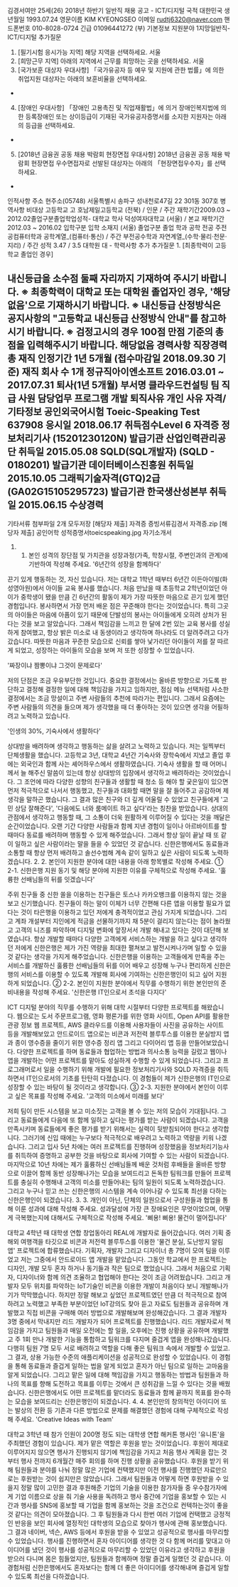 김경서여만 25세(26)
2018년 하반기 일반직 채용 공고 - ICT/디지털
국적	대한민국	생년월일	1993.07.24
영문이름	KIM KYEONGSEO	이메일	rudtj6320@naver.com
핸드폰번호	010-8028-0724	긴급	01096441272 (부)
기본정보
지원분야
1지망일반직-ICT/디지털
추가질문
1. [필기시험 응시가능 지역]
해당 지역을 선택하세요.
서울
2. [희망근무 지역]
아래의 지역에서 근무를 희망하는 곳을 선택하세요.
서울
3. [국가보훈 대상자 우대사항]
「국가유공자 등 예우 및 지원에 관한 법률」에 의한 취업지원 대상자는 아래의 보훈비율을 선택하세요.
-
4. [장애인 우대사항]
「장애인 고용촉진 및 직업재활법」에 의거 장애인복지법에 의한 등록장애인 또는 상이등급이 기재된 국가유공자증명서를 소지한 지원자는 아래의 등급을 선택하세요.
-
5. [2018년 금융권 공동 채용 박람회 현장면접 우대사항]
2018년 금융권 공동 채용 박람회 현장면접 우수면접자로 선발된 대상자는 아래의 「현장면접우수자」를 선택하세요.
-
인적사항
주소
현주소(05748) 서울특별시 송파구 성내천로47길 22 301동 307호
병역사항
비대상
고등학교
고 호남제일고등학교 (전북) / 인문 / 주간
재학기간2009.03 ~ 2012.02졸업구분졸업학업성적-
대학교
학사 덕성여자대학교 (서울) / 본교
재학기간	2012.03 ~ 2016.02	입학구분	입학	소재지	(서울)	졸업구분	졸업
학과
공학
전공
주전공컴퓨터학과 공학계열_(컴퓨터·통신) / 주간
부전공수학과 자연계열_(수학·물리·천문·지리) / 주간
성적
3.47 / 3.5
대학원
대 -
학력사항 추가
추가질문
1.
[최종학력이 고등학교 졸업인 경우]

내신등급을 소수점 둘째 자리까지 기재하여 주시기 바랍니다.
※ 최종학력이 대학교 또는 대학원 졸업자인 경우, '해당없음'으로 기재하시기 바랍니다.
※ 내신등급 산정방식은 공지사항의 "고등학교 내신등급 산정방식 안내"를 참고하시기 바랍니다.
※ 검정고시의 경우 100점 만점 기준의 총점을 입력해주시기 바랍니다.
해당없음
경력사항
직장경력
총 재직 인정기간	1년 5개월 (접수마감일 2018.09.30 기준)	재직 회사 수 	1개
정규직아이엔소프트
2016.03.01 ~ 2017.07.31 퇴사(1년 5개월)
부서명	클라우드컨설팅 팀	직급	사원	담당업무	프로그램 개발
퇴직사유	개인 사유
자격/기타정보
공인외국어시험
Toeic-Speaking Test	637908 응시일	2018.06.17	취득점수Level 6
자격증
정보처리기사
(15201230120N)
발급기관
산업인력관리공단
취득일
2015.05.08
SQLD(SQL개발자)
(SQLD - 0180201)
발급기관
데이터베이스진흥원
취득일
2015.10.05
그래픽기술자격(GTQ)2급
(GA02G15105295723)
발급기관
한국생산성본부
취득일
2015.06.15
수상경력
-
기타서류
첨부파일 2개 모두저장
[해당자 제출] 자격증 증빙서류김경서 자격증.zip [해당자 제출] 공인어학 성적증명서toeicspeaking.jpg
자기소개서
1. 1. 본인 성격의 장단점 및 가치관을 성장과정(가족, 학창시절, 주변인과의 관계)에 기반하여 작성해 주세요.
'6년간의 성장을 함께하다'

끈기 있게 행동하는 것, 자신 있습니다.
저는 대학교 1학년 때부터 6년간 이든아이빌(화성영아원)에서 아이들 교육 봉사를 했습니다. 처음 만났을 때 초등학교 2학년이었던 아이가 중학생이 됐을 만큼 긴 6년간의 활동이 제가 가장 따뜻한 마음으로 끈기 있게 했던 경험입니다.
봉사하면서 가장 먼저 배운 점은 꾸준해야 한다는 것이었습니다. 특히 그곳의 아이들은 마음에 아픔이 있기 때문에 단발성의 봉사는 아이들에게 오히려 상처가 된다는 것을 보고 알았습니다. 그래서 책임감을 느끼고 한 달에 2번 있는 교육 봉사를 성실하게 참여했고, 항상 밝은 미소로 내 동생이라고 생각하며 하나라도 더 알려주려고 다가갔습니다.
따뜻한 마음과 꾸준한 모습으로 신뢰를 쌓아 낯가리던 아이들이 저를 잘 따르게 되었고, 성장하는 아이들의 모습을 보며 저 또한 성장할 수 있었습니다.

'짜장이냐 짬뽕이냐 그것이 문제로다'

저의 단점은 조금 우유부단한 것입니다. 중요한 결정에서는 올바른 방향으로 가도록 판단하고 결정해 결정한 일에 대해 책임감을 가지고 임하지만, 점심 메뉴 선택처럼 사소한 결정에서는 조금 망설이고 주변 사람들의 추천에 따라가는 편입니다. 그래서 요즘에는 주변 사람들의 의견을 들으며 제가 생각했을 때 더 좋아하는 것이 있으면 생각을 어필하려고 노력하고 있습니다.

'인생의 30%, 기숙사에서 생활하다'

상대방을 배려하며 생각하고 행동하는 삶을 살려고 노력하고 있습니다.
저는 일찍부터 단체생활을 했습니다. 고등학교 3년, 대학교 4년간 기숙사와 장학숙에서 지냈고 졸업 후에는 외국인과 함께 사는 셰어하우스에서 생활하였습니다. 기숙사 생활을 할 때 어머니께서 늘 해주신 말씀이 있는데 항상 상대방의 입장에서 생각하고 배려하라는 것이었습니다. 그 조언에 따라 다양한 성향의 친구들과 생활할 때 청소 등 해야 할 궂은일이 있으면 먼저 적극적으로 나서서 행동했고, 친구들과 대화할 때면 말을 잘 들어주고 공감하며 제 생각을 말하곤 했습니다.
그 결과 많은 친구와 더 깊게 어울릴 수 있었고 친구들에게 '고민 상담 잘해준다', '다음에도 너와 룸메이트 하고 싶다'라는 칭찬을 받았습니다. 상대의 관점에서 생각하고 행동할 때, 그 소통이 더욱 원활하게 이루어질 수 있다는 것을 깨달은 순간이었습니다.
오랜 기간 다양한 사람들과 함께 지낸 경험이 일이나 아르바이트를 할 때마다 동료를 배려하며 행동할 수 있게 해주었습니다. 그래서 항상 일이 끝날 때 또 같이 일하고 싶은 사람이라는 말을 들을 수 있었던 것 같습니다. 신한은행에서도 동료들과 소통할 때 항상 먼저 배려하고 솔선수범해 계속 같이 일하고 싶은 사람이 되도록 노력하겠습니다.
2. 2. 본인이 지원한 분야에 대한 내용을 아래 항목별로 작성해 주세요.
① 2-1. 신한은행 지원 동기 및 해당 분야에 지원한 이유를 구체적으로 작성해 주세요.
'훌륭한 선배님들의 뒤를 잇겠습니다'

주위 친구들 중 신한 쏠을 이용하는 친구들은 토스나 카카오뱅크를 이용하지 않는 것을 보고 신기했습니다. 친구들이 하는 말이 이체가 너무 간편해 다른 앱을 이용할 필요가 없다는 것이 타은행을 이용하고 있던 저에게 충격적이었고 관심 가지게 되었습니다. 그리고 계좌 개설부터 지인에게 적금을 선물하기까지 채 5분이 걸리지 않는다는 점이 놀라웠고 고객의 니즈를 파악하며 디지털 변화에 앞장서서 개발 해내고 있다는 것이 대단해 보였습니다. 항상 개발할 때마다 다양한 고객에게 서비스하는 개발을 하고 싶다고 생각하던 저에게 신한은행은 제가 가진 역량을 최대한 펼쳐보고 발전시켜나가며 일할 수 있을 것 같다는 생각을 가지게 해주었습니다.
신한은행을 이용하는 고객들에게 만족을 주는 서비스를 개발하신 훌륭한 선배님들의 뒤를 이어 배우고 성장해 누구나 편리하게 신한은행의 서비스를 이용할 수 있도록 개발해 회사에 기여하는 신한은행인이 되고 싶어 지원하게 되었습니다.
② 2-2. 본인이 지원한 분야에서 직무를 수행하기 위한 본인만의 준비내용을 작성해 주세요.
'신한은행 IT인으로서 초석을 다지다'

ICT 디지털 분야의 직무를 수행하기 위해 대학 시절부터 다양한 프로젝트를 해왔습니다.
웹으로는 도서 주문프로그램, 영화 평론가를 위한 영화 사이트, Open API를 활용한 관광 정보 웹 프로젝트, AWS 클라우드를 이용해 사용자들이 사진을 공유하는 사이트 등을 개발해보았고 안드로이드 앱으로는 비콘과 저전력 블루투스를 이용한 분실방지 앱과 종이 영수증을 줄이기 위한 영수증 정리 앱 그리고 다이어리 앱 등을 만들어보았습니다. 다양한 프로젝트를 하며 동료들과 협업하는 방법과 의사소통 능력을 길렀고 웹이나 앱을 개발하는 어떤 프로젝트를 맡아도 성실하게 수행할 수 있게 되었습니다.
그리고 프로그래머로서 일을 수행하기 위해 개발에 필요한 정보처리기사와 SQLD 자격증을 취득하면서 IT인으로서의 기초를 탄탄히 다졌습니다. 이 경험들이 제가 신한은행의 IT인으로 성장할 수 있는 바탕이 될 것이라고 생각합니다.
③ 2-3. 지원한 분야에서 본인이 이루고 싶은 목표를 작성해 주세요.
'고객의 미소에서 미래를 보다'

저희 팀이 만든 시스템을 보고 미소짓는 고객을 볼 수 있는 저의 모습이 기대됩니다. 그리고 동료들에게 다음에 또 함께 일하고 싶다는 평가를 받는 사람이 되겠습니다.
고객을 만족시키며 동료들에게 좋은 평가를 받기 위해서는 실력이 뒷받침되어야 한다고 생각합니다. 그러기에 신입 때에는 누구보다 적극적으로 배우려고 노력하고 역량을 키워 나겠습니다. 그리고 입사 5년 차에는 여러 프로젝트를 진행하며 성장했음을 정보처리기능사를 취득하여 증명하고 공부한 것을 바탕으로 회사에 기여할 수 있는 사람이 되겠습니다. 마지막으로 10년 차에는 제가 훌륭하신 선배님들께 배운 것처럼 후배들을 올바른 방향으로 이끌어 함께 동반 성장해나가는 모습을 보여드리고 돈독한 팀워크를 만들어 프로젝트를 충실히 수행해내 고객의 미소를 만들어내는 팀의 일원이 되도록 노력하겠습니다. 그리고 누구나 믿고 쓰는 신한은행의 시스템을 계속 이어나갈 수 있도록 최선을 다하는 신한은행인이 되겠습니다.
3. 3. 개인이 아닌, 단체의 일원으로서 구성원들과 협업을 통해 이룬 성과에 대해 작성해 주세요. 
성과달성에 가장 큰 장애요인은 무엇이었으며, 어떻게 극복했는지에 대해서도 구체적으로 작성해 주세요.
'삐용! 삐용! 물건이 멀어집니다'

대학교 4학년 때 대학생 연합 창업동아리 REAL에 개발자로 들어갔습니다. 여러 기획 중 해외 여행객을 타깃으로 비콘과 저전력 블루투스를 이용한 '물건 분실, 도난방지 알림 앱' 프로젝트에 합류했습니다. 기획자, 개발자 그리고 디자이너 총 7명이 모여 팀을 이루었고 저는 그중에서 안드로이드 앱 개발을 맡았습니다.
그동안 학교에서 한 프로젝트는 디자인, 개발 모두 혼자 하거나 동기들과 작은 팀으로 했었습니다. 그래서 처음으로 기획자, 디자이너와 함께 의견 조율하고 협업해야 한다는 것이 조금 어려웠습니다. 그리고 개발자 모두 위치를 파악하는 IoT기술인 비콘을 이용한 개발이 처음이다 보니 개발해나가기가 막막했습니다.
하지만 정말 해보고 싶었던 프로젝트였던 만큼 더 적극적으로 참여하려고 노력했고 부족한 부분이었던 IoT강의도 찾아 듣고 자료도 팀원들과 공유하며 개발했고 직접 비콘을 구매해 여러 방법으로 개발해보며 완성해갔습니다. 그 결과 개발자 3명 중에서 막내지만 리드 개발자가 되어 프로젝트를 진행했습니다. 리드 개발자로서 책임감을 가지고 팀원들과 매일 오전에는 할 일을, 오후에는 진행 상황을 공유하며 개발했고 주 1회 만나 개발한 기능을 통합하고 팀워크를 다지며 즐겁게 앱을 완성해나갔습니다. 다행히 팀원 7명 모두 서로 배려하고 역할을 다해 좋은 팀워크 속에서 개발할 수 있었고. 그 결과, 상용 가능한 수준의 애플리케이션을 성공적으로 완성할 수 있었습니다.
이 경험을 통해 동료들과 즐겁게 일하는 법을 알게 되었고 혼자가 아닌 팀으로 일하는 고마움을 알게 되었습니다. 그리고 맡은 일에 대해 책임감을 가지고 행동하는 방법과 팀원들과 하나의 목표를 향해 도전하고 목표를 이루는 것에서 큰 성취감을 느낄 수 있다는 것을 배웠습니다. 신한은행에서도 어떤 프로젝트를 맡더라도 동료들과 함께 끝까지 목표를 완수하는 모습을 보여드리는 신한은행인이 되겠습니다.
4. 4. 본인만의 창의적인 아이디어 또는 발상의 전환 등 기존과 다른 방법으로 문제를 해결했던 경험에 대해 구체적으로 작성해 주세요.
'Creative Ideas with Team'

대학교 3학년 때 참가 인원이 200명 정도 되는 대학생 연합 해커톤 행사인 '유니톤'을 주최했던 경험이 있습니다. 제가 맡은 역할은 후원을 받는 것이었습니다. 후원이 제대로 이루어지지 않으면 행사가 진행되지 않기에 책임감을 가지고 처음 행사 계획을 잡는 것부터 행사 전까지 6개월간 매주 회의를 하며 진행 상황을 공유했습니다.
후원을 받기 위해 팀원들과 분야를 나눠 정말 많은 기업에 컨택했지만 이전 행사를 진행했던 자료만으로는 후원받는 것이 쉽지만은 않았습니다. 그래서 팀원들과 어떻게 하면 후원받을 수 있을지 정말 많이 고민한 결과 후원해준 기업의 기술을 이용한 참가자들 중 우수참가자에게 기업 이름으로 상을 줘 기술 사용을 독려하고 행사 중간에 기업을 홍보할 수 있는 시간과 행사를 SNS에 홍보할 때 기업을 함께 홍보하는 것을 조건으로 컨텍하는것이 좋을 것 같다는 의견이 모아졌습니다.
그 후 팀원들과 다시 한번 여러 기업에 컨택했고 긍정적인 반응을 보인 회사에 열정적인 대학생의 모습으로 찾아가 행사에 관해 홍보했습니다. 그 결과 네이버, 넥슨, AWS 등에서 후원을 받을 수 있었고 성공적으로 행사를 마무리할 수 있었습니다.
행사를 진행하면서 혼자 아이디어를 생각한 것 다 함께 머리를 맞대고 아이디어를 냈던 것이 행사를 성공적으로 마무리할 수 있었던 이유라고 생각하고 후원을 받으러 다니며 몸은 힘들었지만, 팀원들과 함께하며 정말 즐겁게 일했던 것 같습니다. 이 경험처럼 신한은행에서도 혼자보다는 함께 더 좋은 아이디어를 생각해내며 즐겁게 일할 수 있도록 최선을 다하겠습니다.
